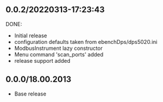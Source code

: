 ## 0.0.2/20220313-17:23:43

DONE:
- Initial release
- configuration defaults taken from ebenchDps/dps5020.ini
- ModbusInstrument lazy constructor
- Menu command 'scan_ports' added
- release support added



## 0.0.0/18.00.2013

* Base release

